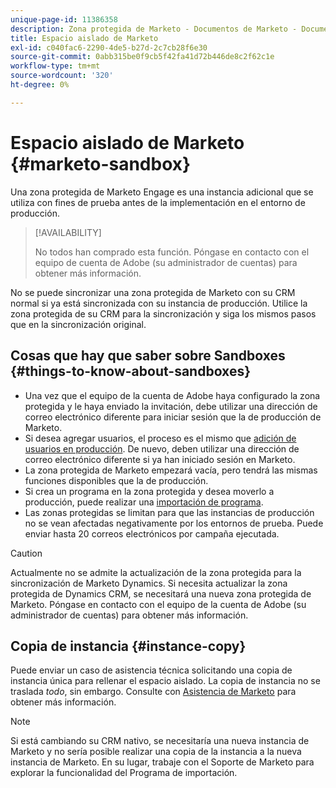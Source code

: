 ```yaml
---
unique-page-id: 11386358
description: Zona protegida de Marketo - Documentos de Marketo - Documentación del producto
title: Espacio aislado de Marketo
exl-id: c040fac6-2290-4de5-b27d-2c7cb28f6e30
source-git-commit: 0abb315be0f9cb5f42fa41d72b446de8c2f62c1e
workflow-type: tm+mt
source-wordcount: '320'
ht-degree: 0%

---
```


# Espacio aislado de Marketo {#marketo-sandbox}

Una zona protegida de Marketo Engage es una instancia adicional que se utiliza con fines de prueba antes de la implementación en el entorno de producción.

>[!AVAILABILITY]
>
>No todos han comprado esta función. Póngase en contacto con el equipo de cuenta de Adobe (su administrador de cuentas) para obtener más información.

No se puede sincronizar una zona protegida de Marketo con su CRM normal si ya está sincronizada con su instancia de producción. Utilice la zona protegida de su CRM para la sincronización y siga los mismos pasos que en la sincronización original.

## Cosas que hay que saber sobre Sandboxes {#things-to-know-about-sandboxes}

* Una vez que el equipo de la cuenta de Adobe haya configurado la zona protegida y le haya enviado la invitación, debe utilizar una dirección de correo electrónico diferente para iniciar sesión que la de producción de Marketo.
* Si desea agregar usuarios, el proceso es el mismo que [adición de usuarios en producción](/help/marketo/product-docs/administration/users-and-roles/managing-marketo-users.md#create-users). De nuevo, deben utilizar una dirección de correo electrónico diferente si ya han iniciado sesión en Marketo.
* La zona protegida de Marketo empezará vacía, pero tendrá las mismas funciones disponibles que la de producción.
* Si crea un programa en la zona protegida y desea moverlo a producción, puede realizar una [importación de programa](/help/marketo/product-docs/core-marketo-concepts/programs/working-with-programs/import-a-program.md).
* Las zonas protegidas se limitan para que las instancias de producción no se vean afectadas negativamente por los entornos de prueba. Puede enviar hasta 20 correos electrónicos por campaña ejecutada.

>[!CAUTION]
>
>Actualmente no se admite la actualización de la zona protegida para la sincronización de Marketo Dynamics. Si necesita actualizar la zona protegida de Dynamics CRM, se necesitará una nueva zona protegida de Marketo. Póngase en contacto con el equipo de la cuenta de Adobe (su administrador de cuentas) para obtener más información.

## Copia de instancia {#instance-copy}

Puede enviar un caso de asistencia técnica solicitando una copia de instancia única para rellenar el espacio aislado. La copia de instancia no se traslada _todo_, sin embargo. Consulte con [Asistencia de Marketo](https://nation.marketo.com/t5/Support/ct-p/Support) para obtener más información.

>[!NOTE]
>
>Si está cambiando su CRM nativo, se necesitaría una nueva instancia de Marketo y no sería posible realizar una copia de la instancia a la nueva instancia de Marketo. En su lugar, trabaje con el Soporte de Marketo para explorar la funcionalidad del Programa de importación.
